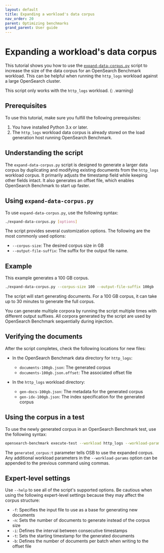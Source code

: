 ```yaml
---
layout: default
title: Expanding a workload's data corpus
nav_order: 20
parent: Optimizing benchmarks
grand_parent: User guide
---
```


# Expanding a workload's data corpus

This tutorial shows you how to use the [`expand-data-corpus.py`](https://github.com/opensearch-project/opensearch-benchmark/blob/main/scripts/expand-data-corpus.py) script to increase the size of the data corpus for an OpenSearch Benchmark workload. This can be helpful when running the `http_logs` workload against a large OpenSearch cluster.

This script only works with the `http_logs` workload.
{: .warning}

## Prerequisites

To use this tutorial, make sure you fulfill the following prerequisites:

1. You have installed Python 3.x or later.
2. The `http_logs` workload data corpus is already stored on the load generation host running OpenSearch Benchmark.

## Understanding the script

The `expand-data-corpus.py` script is designed to generate a larger data corpus by duplicating and modifying existing documents from the `http_logs` workload corpus. It primarily adjusts the timestamp field while keeping other fields intact. It also generates an offset file, which enables OpenSearch Benchmark to start up faster.

## Using `expand-data-corpus.py`

To use `expand-data-corpus.py`, use the following syntax:

```bash
./expand-data-corpus.py [options]
```

The script provides several customization options. The following are the most commonly used options:

- `--corpus-size`: The desired corpus size in GB
- `--output-file-suffix`: The suffix for the output file name.

## Example

This example generates a 100 GB corpus.

```bash
./expand-data-corpus.py --corpus-size 100 --output-file-suffix 100gb
```

The script will start generating documents. For a 100 GB corpus, it can take up to 30 minutes to generate the full corpus.

You can generate multiple corpora by running the script multiple times with different output suffixes. All corpora generated by the script are used by OpenSearch Benchmark sequentially during injection. 

## Verifying the documents

After the script completes, check the following locations for new files:

- In the OpenSearch Benchmark data directory for `http_logs`:
   - `documents-100gb.json`: The generated corpus
   - `documents-100gb.json.offset`: The associated offset file

- In the `http_logs` workload directory:
   - `gen-docs-100gb.json`: The metadata for the generated corpus
   - `gen-idx-100gb.json`: The index specification for the generated corpus

## Using the corpus in a test

To use the newly generated corpus in an OpenSearch Benchmark test, use the following syntax:

```bash
opensearch-benchmark execute-test --workload http_logs --workload-params=generated_corpus:t [other_options]
```

The `generated_corpus:t` parameter tells OSB to use the expanded corpus. Any additional workload parameters in the `--workload-params` option can be appended to the previous command using commas.

## Expert-level settings

Use `--help` to see all of the script's supported options. Be cautious when using the following expert-level settings because they may affect the corpus structure:

- `-f`: Specifies the input file to use as a base for generating new documents
- `-n`: Sets the number of documents to generate instead of the corpus size
- `-i`: Defines the interval between consecutive timestamps
- `-t`: Sets the starting timestamp for the generated documents
- `-b`: Defines the number of documents per batch when writing to the offset file

